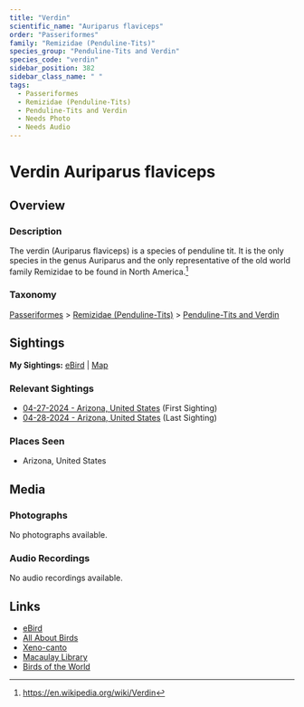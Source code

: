 ```yaml
---
title: "Verdin"
scientific_name: "Auriparus flaviceps"
order: "Passeriformes"
family: "Remizidae (Penduline-Tits)"
species_group: "Penduline-Tits and Verdin"
species_code: "verdin"
sidebar_position: 382
sidebar_class_name: " "
tags: 
  - Passeriformes
  - Remizidae (Penduline-Tits)
  - Penduline-Tits and Verdin
  - Needs Photo
  - Needs Audio
---
```


# Verdin <span className='sci_name'>Auriparus flaviceps</span>

## Overview

### Description
The verdin (Auriparus flaviceps) is a species of penduline tit. It is the only species in the genus Auriparus and the only representative of the old world family Remizidae to be found in North America.[^1]

[^1]: https://en.wikipedia.org/wiki/Verdin

### Taxonomy
[Passeriformes](/tags/passeriformes) > [Remizidae (Penduline-Tits)](/tags/remizidae-penduline-tits) > [Penduline-Tits and Verdin](/tags/penduline-tits-and-verdin)


## Sightings

**My Sightings:** [eBird](https://ebird.org/lifelist?r=world&time=life&spp=verdin) | [Map](/map?species_code=verdin)

### Relevant Sightings

* [04-27-2024 - Arizona, United States](https://ebird.org/checklist/S170587133) (First Sighting)
* [04-28-2024 - Arizona, United States](https://ebird.org/checklist/S170857525) (Last Sighting)

### Places Seen

* Arizona, United States



## Media
### Photographs
No photographs available.

### Audio Recordings
No audio recordings available.

## Links
* [eBird](https://ebird.org/species/verdin) 
* [All About Birds](https://www.allaboutbirds.org/guide/verdin) 
* [Xeno-canto](https://www.xeno-canto.org/species/auriparus-flaviceps) 
* [Macaulay Library](https://search.macaulaylibrary.org/catalog?taxonCode=verdin&sort=rating_rank_desc)
* [Birds of the World](https://birdsoftheworld.org/bow/species/verdin)
